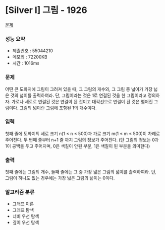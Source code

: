 # [Silver I] 그림 - 1926
<a href="https://www.acmicpc.net/problem/1926">문제</a>

### 성능 요약
- 제출번호 : 55044210 <br>
- 메모리 : 72200KB <br>
- 시간 : 1016ms

### 문제
어떤 큰 도화지에 그림이 그려져 있을 때, 그 그림의 개수와, 그 그림 중 넓이가 가장 넓은 것의 넓이를 출력하여라. 
단, 그림이라는 것은 1로 연결된 것을 한 그림이라고 정의하자. 
가로나 세로로 연결된 것은 연결이 된 것이고 대각선으로 연결이 된 것은 떨어진 그림이다. 
그림의 넓이란 그림에 포함된 1의 개수이다.

### 입력
첫째 줄에 도화지의 세로 크기 n(1 ≤ n ≤ 500)과 가로 크기 m(1 ≤ m ≤ 500)이 차례로 주어진다. 
두 번째 줄부터 n+1 줄 까지 그림의 정보가 주어진다. 
(단 그림의 정보는 0과 1이 공백을 두고 주어지며, 0은 색칠이 안된 부분, 1은 색칠이 된 부분을 의미한다)

### 출력
첫째 줄에는 그림의 개수, 둘째 줄에는 그 중 가장 넓은 그림의 넓이를 출력하여라. 
단, 그림이 하나도 없는 경우에는 가장 넓은 그림의 넓이는 0이다.

### 알고리즘 분류
- 그래프 이론
- 그래프 탐색
- 너비 우선 탐색
- 깊이 우선 탐색
